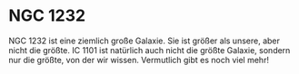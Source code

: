 # NGC 1232

NGC 1232 ist eine ziemlich große Galaxie. Sie ist größer als unsere, aber nicht
die größte. IC 1101 ist natürlich auch nicht die größte Galaxie, sondern nur die
größte, von der wir wissen. Vermutlich gibt es noch viel mehr!
